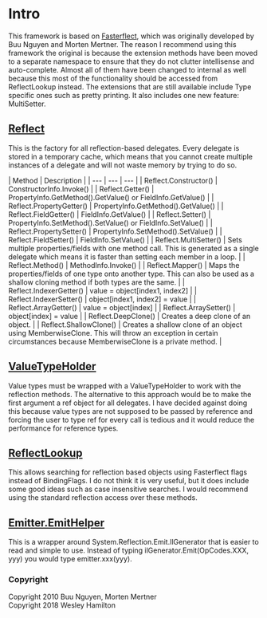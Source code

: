# Intro

This framework is based on [Fasterflect](https://github.com/buunguyen/fasterflect), which was originally developed by 
Buu Nguyen and Morten Mertner. The reason I recommend using this framework the original is because the extension methods 
have been moved to a separate namespace to ensure that they do not clutter intellisense and auto-complete. Almost all of them
have been changed to internal as well because this most of the functionality should be accessed from ReflectLookup instead. 
The extensions that are still available include Type specific ones such as pretty printing. It also includes one new feature: MultiSetter.

## [Reflect](https://github.com/ffhighwind/fasterflect/blob/master/Fasterflect/Fasterflect/Reflect.cs)

This is the factory for all reflection-based delegates. Every delegate is stored in a temporary cache, which means that you 
cannot create multiple instances of a delegate and will not waste memory by trying to do so.

| Method | Description |
| --- | --- | --- |
| Reflect.Constructor() | ConstructorInfo.Invoke() |
| Reflect.Getter() | PropertyInfo.GetMethod().GetValue() or FieldInfo.GetValue() | 
| Reflect.PropertyGetter() | PropertyInfo.GetMethod().GetValue() |
| Reflect.FieldGetter() | FieldInfo.GetValue() |
| Reflect.Setter() | PropertyInfo.SetMethod().SetValue() or FieldInfo.SetValue() |
| Reflect.PropertySetter() | PropertyInfo.SetMethod().SetValue() |
| Reflect.FieldSetter() | FieldInfo.SetValue() |
| Reflect.MultiSetter() | Sets multiple properties/fields with one method call. This is generated as a single delegate which means it is faster than setting each member in a loop. |
| Reflect.Method() | MethodInfo.Invoke() |
| Reflect.Mapper() | Maps the properties/fields of one type onto another type. This can also be used as a shallow cloning method if both types are the same. |
| Reflect.IndexerGetter() | value = object[index1, index2] |
| Reflect.IndexerSetter() | object[index1, index2] = value |
| Reflect.ArrayGetter() | value = object[index] |
| Reflect.ArraySetter() | object[index] = value |
| Reflect.DeepClone<T>() | Creates a deep clone of an object. |
| Reflect.ShallowClone<T>() | Creates a shallow clone of an object using MemberwiseClone. This will throw an exception in certain circumstances because MemberwiseClone is a private method. |

## [ValueTypeHolder](https://github.com/ffhighwind/fasterflect/blob/master/Fasterflect/Fasterflect/ValueTypeHolder.cs)

Value types must be wrapped with a ValueTypeHolder to work with the reflection methods. The alternative to this approach would be 
to make the first argument a ref object for all delegates. I have decided against doing this because value types are not supposed 
to be passed by reference and forcing the user to type ref for every call is tedious and it would reduce the performance for reference types.

## [ReflectLookup](https://github.com/ffhighwind/fasterflect/blob/master/Fasterflect/Fasterflect/ReflectLookup.cs)

This allows searching for reflection based objects using Fasterflect flags instead of BindingFlags. I do not think it is very useful, 
but it does include some good ideas such as case insensitive searches. I would recommend using the standard reflection access over these methods.

## [Emitter.EmitHelper](https://github.com/ffhighwind/fasterflect/blob/master/Fasterflect/Fasterflect/Emitter/EmitHelper.cs)

This is a wrapper around System.Reflection.Emit.IlGenerator that is easier to read and simple to use. Instead of typing
ilGenerator.Emit(OpCodes.XXX, yyy) you would type emitter.xxx(yyy).

### Copyright
Copyright 2010 Buu Nguyen, Morten Mertner \
Copyright 2018 Wesley Hamilton